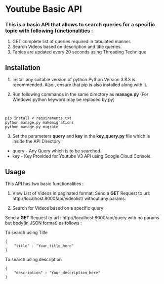 # Youtube Basic API

### This is a basic API that allows to search queries for a specific topic with following functionalities : 

1. GET complete list of queries required in tabulated manner.
2. Search Videos based on description and title queries.
3. Tables are updated every 20 seconds using Threading Technique


## Installation 
1. Install any suitable version of python.Python Version 3.8.3 is recommended. Also , ensure that pip is also installed along with it.

2. Run following commands in the same directory as <b>manage.py</b>
(For Windows python keyword may be replaced by py)

<br>

```
pip install < requirements.txt
python manage.py makemigrations
python manage.py migrate
```

3. Set the parameters <b>query</b> and <b>key</b> in the <b>key_query.py</b> file which is inside the API Directory
<ul>
<li>query - Any Query which is to be searched.</li>
<li>key - Key Provided for Youtube V3 API using Google Cloud Console.</li>
</ul>


## Usage 
This API has two basic functionalities : 

1. View List of Videos in paginated format:
Send a <b>GET</b> Request to url: http://localhost:8000/api/videolist/
 without any params.

2. Search for Videos based on a specific query

Send a <b>GET</b> Request to url : 
http://localhost:8000/api/query with no params but body(in JSON format) as follows : 

To search using Title
```
{
    "title" : "Your_title_here"
}
```

To search using description
```
{
    "description" : "Your_description_here" 
}
```

